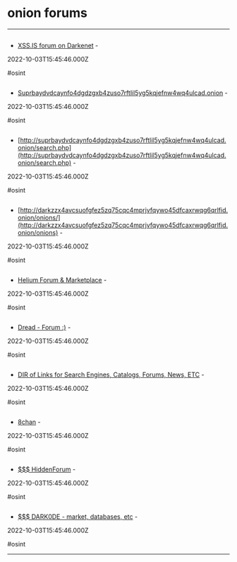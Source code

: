 # onion forums

---

![]()

- [XSS.IS forum on Darkenet](http://xssforolrt4zlzqsvinl5tg3wgx33nc2abrvmrreauvafy4jxqseomad.onion) - 

2022-10-03T15:45:46.000Z

#osint

![]()

- [Suprbaydvdcaynfo4dgdzgxb4zuso7rftlil5yg5kqjefnw4wq4ulcad.onion](http://suprbaydvdcaynfo4dgdzgxb4zuso7rftlil5yg5kqjefnw4wq4ulcad.onion) - 

2022-10-03T15:45:46.000Z

#osint

![]()

- [http://suprbaydvdcaynfo4dgdzgxb4zuso7rftlil5yg5kqjefnw4wq4ulcad.onion/search.php](http://suprbaydvdcaynfo4dgdzgxb4zuso7rftlil5yg5kqjefnw4wq4ulcad.onion/search.php) - 

2022-10-03T15:45:46.000Z

#osint

![]()

- [http://darkzzx4avcsuofgfez5zq75cqc4mprjvfqywo45dfcaxrwqg6qrlfid.onion/onions/](http://darkzzx4avcsuofgfez5zq75cqc4mprjvfqywo45dfcaxrwqg6qrlfid.onion/onions) - 

2022-10-03T15:45:46.000Z

#osint

![]()

- [Helium Forum & Marketplace](http://7qiouusobthfxjw47albrqffk4lbqwauqlu6dpwh4kosddqt2x26ocad.onion) - 

2022-10-03T15:45:46.000Z

#osint

![]()

- [Dread - Forum :)](http://dreadytofatroptsdj6io7l3xptbet6onoyno2yv7jicoxknyazubrad.onion) - 

2022-10-03T15:45:46.000Z

#osint

![]()

- [DIR of Links for Search Engines, Catalogs, Forums, News, ETC](http://reycdxyc24gf7jrnwutzdn3smmweizedy7uojsa7ols6shttp/reycdxyc24gf7jrnwutzdn3smmweizedy7uojsa7ols6sflwu25ijoyd.onion/tags/flwu25ijoyd.onion/2019/11/14/onionlinks#Forums) - 

2022-10-03T15:45:46.000Z

#osint

![]()

- [8chan](http://4usoivrpy52lmc4mgn2h34cmfiltslesthr56yttv2pxudd3dapqciyd.onion) - 

2022-10-03T15:45:46.000Z

#osint

![]()

- [$$$ HiddenForum](http://hiddenuip5qlthdkbeqrpcfja4k5qr5urordvm4sm3gnz6wcy7yo5qqd.onion/forum) - 

2022-10-03T15:45:46.000Z

#osint

![]()

- [$$$ DARK0DE - market, databases, etc](http://darkodemard3wjoe63ld6zebog73ncy77zb2iwjtdjam4xwvpjmjitid.onion/search/Database/all/1) - 

2022-10-03T15:45:46.000Z

#osint

---

